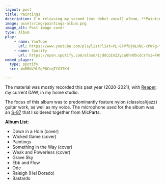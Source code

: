 ```yaml
---
layout: post
title: Paintings
description: I'm releasing my second (but debut vocal) album, **Paintings**, as **Taylor J Hawkins**, in **August, 2021**. 
image: assets/img/paintings-album.png
image_alt: Post image cover
type: Album
play:
    - name: YouTube
      url: https://www.youtube.com/playlist?list=PL-EFVfbjWLvbC-cPW7g-Yr9s3F2zmLy2_
    - name: Spotify
      url: https://open.spotify.com/album/1jd8CpImZJycu8hH05cdcY?si=FH9F740pR2Sedy6dX-uPZA
embed_player:
  type: spotify
  src: 4nRBNV9LSgP8CnqTYG37Kd

---
```

The material was mostly recorded this past year (2020-2021), with [Reaper](https://www.reaper.fm/), my current DAW, in my home studio.

The focus of this album was to predominantly feature nylon (classical/jazz) guitar work, as well as my voice. 
The microphone used for the album was an [S-87](https://microphone-parts.com/collections/microphone-kits/products/s87-microphone-kit) that I soldered together from MicParts. 

**Album List:**  
- Down in a Hole (cover)
- Wicked Game (cover)
- Paintings
- Something in the Way (cover)
- Weak and Powerless (cover)
- Grave Sky
- Ebb and Flow
- Ode
- Raleigh (Hel Dorado)
- Bastards
